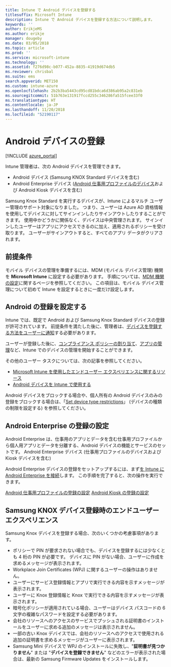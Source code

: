 ```yaml
---
title: Intune で Android デバイスを登録する
titlesuffix: Microsoft Intune
description: Intune で Android デバイスを登録する方法について説明します。
keywords: ''
author: ErikjeMS
ms.author: erikje
manager: dougeby
ms.date: 03/05/2018
ms.topic: article
ms.prod: ''
ms.service: microsoft-intune
ms.technology: ''
ms.assetid: f276d98c-b077-452a-8835-41919d674db5
ms.reviewer: chrisbal
ms.suite: ems
search.appverid: MET150
ms.custom: intune-azure
ms.openlocfilehash: 2b2b3ba5443cd95cd81bdca6d386ab95a2c831eb
ms.sourcegitcommit: 51b763e131917fccd255c346286fa515fcee33f0
ms.translationtype: HT
ms.contentlocale: ja-JP
ms.lasthandoff: 11/20/2018
ms.locfileid: "52190117"
---
```

# <a name="enroll-android-devices"></a>Android デバイスの登録

[!INCLUDE [azure_portal](./includes/azure_portal.md)]

Intune 管理者は、次の Android デバイスを管理できます。
- Android デバイス (Samsung KNOX Standard デバイスを含む)
- Android Enterprise デバイス ([Android 仕事用プロファイルのデバイス](#enable-enrollment-of-android-for-work-devices)および Android Kiosk デバイスを含む)

Samsung Knox Standard を実行するデバイスが、Intune によるマルチ ユーザー管理のサポート対象になりました。 つまり、ユーザーは Azure AD 資格情報を使用してデバイスに対してサインインしたりサインアウトしたりすることができます。 使用中かどうかに関係なく、デバイスは中央管理されます。 サインインしたユーザーはアプリにアクセスできるのに加え、適用されるポリシーを受け取ります。 ユーザーがサインアウトすると、すべてのアプリ データがクリアされます。

## <a name="prerequisite"></a>前提条件

モバイル デバイスの管理を準備するには、MDM (モバイル デバイス管理) 機関を **Microsoft Intune** に設定する必要があります。 手順については、[MDM 機関の設定](mdm-authority-set.md)に関するページを参照してください。 この項目は、モバイル デバイス管理について初めて Intune を設定するときに一度だけ設定します。

## <a name="set-up-android-enrollment"></a>Android の登録を設定する

Intune では、既定で Android および Samsung Knox Standard デバイスの登録が許可されています。 前提条件を満たした後に、管理者は、[デバイスを登録する方法をユーザーに通知](/intune-user-help/enroll-your-device-in-intune-android)する必要があります。

ユーザーが登録した後に、[コンプライアンス ポリシーの割り当て](compliance-policy-create-android.md)、[アプリの管理](app-management.md)など、Intune でのデバイスの管理を開始することができます。

その他のユーザー タスクについては、次の記事を参照してください。

- [Microsoft Intune を使用したエンドユーザー エクスペリエンスに関するリソース](end-user-educate.md)
- [Android デバイスを Intune で使用する](https://docs.microsoft.com/intune-user-help/using-your-android-device-with-intune)

Android デバイスをブロックする場合や、個人所有の Android デバイスのみの登録をブロックする場合は、「[Set device type restrictions](enrollment-restrictions-set.md)」 (デバイスの種類の制限を設定する) を参照してください。

## <a name="set-up-android-enterprise-enrollment"></a>Android Enterprise の登録の設定

Android Enterprise は、仕事用のアプリとデータを含む仕事用プロファイルから個人用アプリとデータを分離する、Android デバイスの機能とサービスのセットです。 Android Enterprise デバイス (仕事用プロファイルのデバイスおよび Kiosk デバイスを含む) 

Android Enterprise デバイスの登録をセットアップするには、まず[を Intune に Android Enterprise を接続](connect-intune-android-enterprise.md)します。 この手順を完了すると、次の操作を実行できます。

[Android 仕事用プロファイルの登録の設定](android-work-profile-enroll.md)
[Android Kiosk の登録の設定](android-kiosk-enroll.md)

## <a name="end-user-experience-when-enrolling-a-samsung-knox-device"></a>Samsung KNOX デバイス登録時のエンドユーザー エクスペリエンス
Samsung Knox デバイスを登録する場合、次のいくつかの考慮事項があります。
-   ポリシーで PIN が要求されない場合でも、デバイスを登録するには少なくとも 4 桁の PIN が必要です。 デバイスに PIN がない場合、ユーザーに作成を求めるメッセージが表示されます。
-   Workplace Join Certificates (WPJ) に関するユーザーの操作はありません。
-   ユーザーにサービス登録情報とアプリで実行できる内容を示すメッセージが表示されます。
-   ユーザーに Knox 登録情報と Knox で実行できる内容を示すメッセージが表示されます。
-   暗号化ポリシーが適用されている場合、ユーザーはデバイス パスコードの 6 文字の複雑なパスワードを設定する必要があります。
-   会社のリソースへのアクセスのサービスでプッシュされる証明書のインストールをユーザーに求める追加のメッセージは表示されません。
- 一部の古い Knox デバイスでは、会社のリソースへのアクセスで使用される追加の証明書を求めるメッセージがユーザーに表示されます。
- Samsung Mini デバイスで WPJ のインストールに失敗し、"**証明書が見つかりません**" または "**デバイスを登録できません**" などのエラーが表示された場合は、最新の Samsung Firmware Updates をインストールします。

